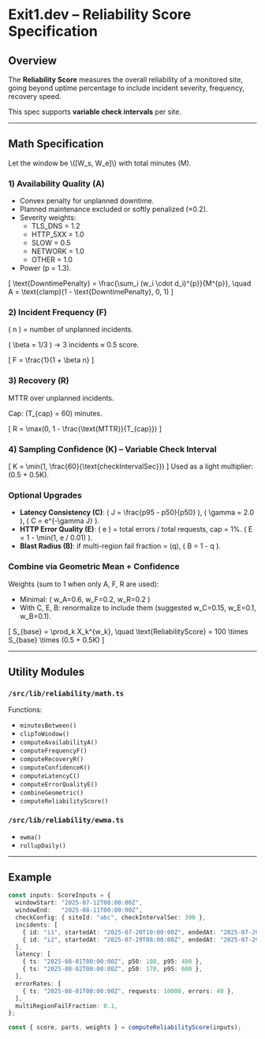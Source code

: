 
# Exit1.dev – Reliability Score Specification

## Overview
The **Reliability Score** measures the overall reliability of a monitored site, going beyond uptime percentage to include incident severity, frequency, recovery speed.

This spec supports **variable check intervals** per site.

---

## Math Specification

Let the window be \\([W_s, W_e]\\) with total minutes \(M\).

### 1) Availability Quality \(A\)
- Convex penalty for unplanned downtime.
- Planned maintenance excluded or softly penalized (×0.2).
- Severity weights:
  - TLS_DNS = 1.2
  - HTTP_5XX = 1.0
  - SLOW = 0.5
  - NETWORK = 1.0
  - OTHER = 1.0
- Power \(p = 1.3\).

\[
\text{DowntimePenalty} = \frac{\sum_i (w_i \cdot d_i)^{p}}{M^{p}}, \quad
A = \text{clamp}(1 - \text{DowntimePenalty}, 0, 1)
\]

### 2) Incident Frequency \(F\)
\( n \) = number of unplanned incidents.

\( \beta = 1/3 \) → 3 incidents ≈ 0.5 score.

\[
F = \frac{1}{1 + \beta n}
\]

### 3) Recovery \(R\)
MTTR over unplanned incidents.

Cap: \(T_{cap} = 60\) minutes.

\[
R = \max(0, 1 - \frac{\text{MTTR}}{T_{cap}})
\]

### 4) Sampling Confidence \(K\) – Variable Check Interval
\[
K = \min(1, \frac{60}{\text{checkIntervalSec}})
\]
Used as a light multiplier: \(0.5 + 0.5K\).

### Optional Upgrades
- **Latency Consistency (C)**: \( J = \frac{p95 - p50}{p50} \), \( \gamma = 2.0 \), \( C = e^{-\gamma J} \).
- **HTTP Error Quality (E)**: \( e \) = total errors / total requests, cap = 1%. \( E = 1 - \min(1, e / 0.01) \).
- **Blast Radius (B)**: if multi-region fail fraction = \(q\), \( B = 1 - q \).

### Combine via Geometric Mean + Confidence
Weights (sum to 1 when only A, F, R are used):
- Minimal: \( w_A=0.6, w_F=0.2, w_R=0.2 \)
- With C, E, B: renormalize to include them (suggested w_C=0.15, w_E=0.1, w_B=0.1).

\[
S_{base} = \prod_k X_k^{w_k}, \quad
\text{ReliabilityScore} = 100 \times S_{base} \times (0.5 + 0.5K)
\]

---

## Utility Modules

### `/src/lib/reliability/math.ts`
Functions:
- `minutesBetween()`
- `clipToWindow()`
- `computeAvailabilityA()`
- `computeFrequencyF()`
- `computeRecoveryR()`
- `computeConfidenceK()`
- `computeLatencyC()`
- `computeErrorQualityE()`
- `combineGeometric()`
- `computeReliabilityScore()`

### `/src/lib/reliability/ewma.ts`
- `ewma()`
- `rollupDaily()`

---

## Example

```ts
const inputs: ScoreInputs = {
  windowStart: "2025-07-12T00:00:00Z",
  windowEnd:   "2025-08-11T00:00:00Z",
  checkConfig: { siteId: "abc", checkIntervalSec: 300 },
  incidents: [
    { id: "i1", startedAt: "2025-07-20T10:00:00Z", endedAt: "2025-07-20T10:30:00Z", severity: "HTTP_5XX" },
    { id: "i2", startedAt: "2025-07-29T08:00:00Z", endedAt: "2025-07-29T09:00:00Z", planned: true },
  ],
  latency: [
    { ts: "2025-08-01T00:00:00Z", p50: 180, p95: 400 },
    { ts: "2025-08-02T00:00:00Z", p50: 170, p95: 600 },
  ],
  errorRates: [
    { ts: "2025-08-01T00:00:00Z", requests: 10000, errors: 40 },
  ],
  multiRegionFailFraction: 0.1,
};

const { score, parts, weights } = computeReliabilityScore(inputs);
```
